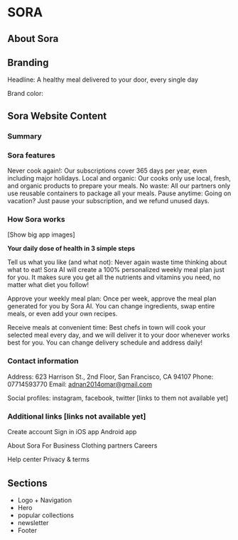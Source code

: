 # SORA

## About Sora

## Branding

Headline: A healthy meal delivered to your door, every single day

Brand color:

## Sora Website Content

### Summary

### Sora features

Never cook again!: Our subscriptions cover 365 days per year, even including major holidays.
Local and organic: Our cooks only use local, fresh, and organic products to prepare your meals.
No waste: All our partners only use reusable containers to package all your meals.
Pause anytime: Going on vacation? Just pause your subscription, and we refund unused days.

### How Sora works

[Show big app images]

**Your daily dose of health in 3 simple steps**

Tell us what you like (and what not): Never again waste time thinking about what to eat! Sora AI will create a 100% personalized weekly meal plan just for you. It makes sure you get all the nutrients and vitamins you need, no matter what diet you follow!

Approve your weekly meal plan: Once per week, approve the meal plan generated for you by Sora AI. You can change ingredients, swap entire meals, or even add your own recipes.

Receive meals at convenient time: Best chefs in town will cook your selected meal every day, and we will deliver it to your door whenever works best for you. You can change delivery schedule and address daily!

### Contact information

Address: 623 Harrison St., 2nd Floor, San Francisco, CA 94107
Phone: 07714593770
Email: adnan2014omar@gmail.com

Social profiles: instagram, facebook, twitter [links to them not available yet]

### Additional links [links not available yet]

Create account
Sign in
iOS app
Android app

About Sora
For Business
Clothing partners
Careers

Help center
Privacy & terms

######

## Sections

- Logo + Navigation
- Hero
- popular collections
- newsletter
- Footer

